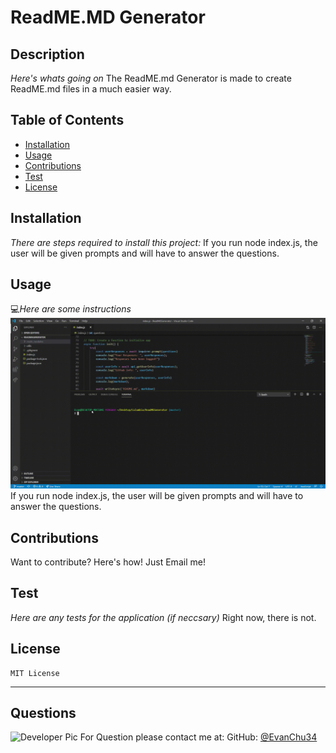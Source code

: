 # ReadME.MD Generator

  ## Description

  *Here's whats going on*
  The ReadME.md Generator is made to create ReadME.md files in a much easier way. 
  ## Table of Contents
  * [Installation](*installation)
  * [Usage](#usage)
  * [Contributions](#contributions)
  * [Test](#test)
  * [License](*license)
  
  ## Installation
  *There are steps required to install this project:*
    If you run node index.js, the user will be given prompts and will have to answer the questions.
    
  ## Usage
  💻*Here are some instructions*
  ![Demo of ReadDME.md generator](EvanChuReadMe-Generator-Example.gif)
    If you run node index.js, the user will be given prompts and will have to answer the questions.

  ## Contributions
  Want to contribute? Here's how!
    Just Email me!

  ## Test
  *Here are any tests for the application (if neccsary)*
    Right now, there is not.
  
  ## License
    MIT License
  
  ---
  ## Questions
  ![Developer Pic](https://avatars0.githubusercontent.com/u/73203839?v=4)
  For Question please contact me at:
  GitHub: [@EvanChu34](https://api.github.com/users/EvanChu34)
  